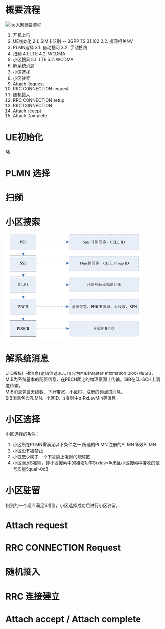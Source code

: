 # 概要流程
![lte入网概要流程]()

1. 开机上电
2. UE初始化
	2.1. SIM卡识别 -- 3GPP TS 31.102
	2.2. 搜网相关NV
3. PLMN选择
	3.1. 自动搜网
	3.2. 手动搜网
4. 扫频
	4.1. LTE
	4.2. WCDMA
5. 小区搜索
	5.1. LTE
	5.2. WCDMA
6. 解系统消息
7. 小区选择
8. 小区驻留
9. Attach Request
10. RRC CONNECTION request
11. 随机接入
12. RRC CONNECTION setup
13. RRC CONNECTION
14. Attach accept
15. Attach Complete

# UE初始化
略

# PLMN 选择

# 扫频

# 小区搜索
![小区搜索](./%E5%B0%8F%E5%8C%BA%E6%90%9C%E7%B4%A2.png)   

# 解系统消息
LTE系统广播信息(逻辑信道BCCH)分为MIB(Master Infomation Block)和SIB，MIB为系统基本的配置信息，在PBCH固定的物理资源上传输。SIB在DL-SCH上调度传输。   
MIB消息包含天线数、下行带宽、小区ID、注册的频点的消息。   
SIB消息包含PLMN、小区ID、s准则中q-RxLevMin等消息。   

# 小区选择
小区选择的条件：   
1. 小区所在PLMN需满足以下条件之一
	所选的PLMN
	注册的PLMN
	等效PLMN
2. 小区没有被禁止
3. 小区至少属于一个不被禁止漫游的跟踪区
4. 小区满足S准则，即小区搜索中的接收功率Srxlev>0dB且小区搜索中接收的信号质量Squal>0dB

# 小区驻留
扫到的一个频点满足S准则，小区选择成功后进行小区驻留。   

# Attach request

# RRC CONNECTION Request

# 随机接入

# RRC 连接建立

# Attach accept / Attach complete



